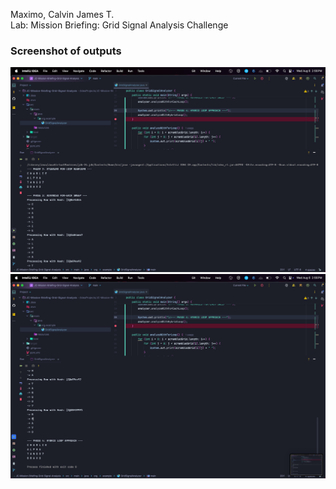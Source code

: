 Maximo, Calvin James T.<br>
Lab: Mission Briefing: Grid Signal Analysis Challenge<br>
### Screenshot of outputs
![img.png](img.png)
![img_1.png](img_1.png)